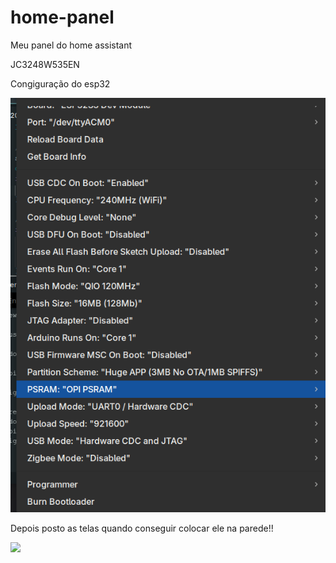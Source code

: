 # home-panel
Meu panel do home assistant

JC3248W535EN

Congiguração do esp32
<p align="center">
  <img src="config.png" alt="Configuração arduino"/>
</p>

Depois posto as telas quando conseguir colocar ele na parede!!

<a href="https://www.buymeacoffee.com/caosaquatico"><img src="https://img.buymeacoffee.com/button-api/?text=Buy me a pizza!!&emoji=🍕&slug=caosaquatico&button_colour=5F7FFF&font_colour=ffffff&font_family=Cookie&outline_colour=000000&coffee_colour=FFDD00" /></a>
